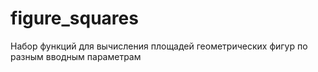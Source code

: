 # figure_squares
Набор функций для вычисления площадей геометрических фигур по разным вводным параметрам
